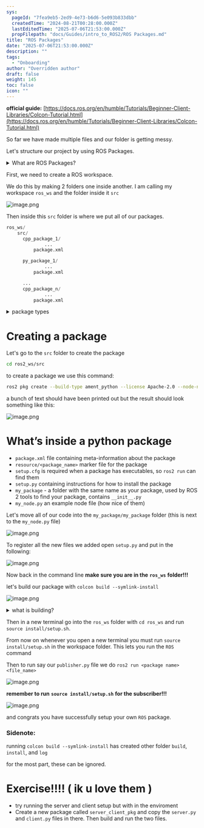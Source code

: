 ```yaml
---
sys:
  pageId: "7fea9eb5-2ed9-4e73-b6d6-5e093b833dbb"
  createdTime: "2024-08-21T00:28:00.000Z"
  lastEditedTime: "2025-07-06T21:53:00.000Z"
  propFilepath: "docs/Guides/intro_to_ROS2/ROS Packages.md"
title: "ROS Packages"
date: "2025-07-06T21:53:00.000Z"
description: ""
tags:
  - "Onboarding"
author: "Overridden author"
draft: false
weight: 145
toc: false
icon: ""
---
```


**official guide:** [https://docs.ros.org/en/humble/Tutorials/Beginner-Client-Libraries/Colcon-Tutorial.html](https://docs.ros.org/en/humble/Tutorials/Beginner-Client-Libraries/Colcon-Tutorial.html)

So far we have made multiple files and our folder is getting messy.

Let's structure our project by using ROS Packages.

<details>
      <summary>What are ROS Packages?</summary>
      ROS Packages are, as the name implies, packages of code that are highly sharable between ROS developers.
  </details>

First, we need to create a ROS workspace.

We do this by making 2 folders one inside another. I am calling my workspace `ros_ws` and the folder inside it `src`

![image.png](https://prod-files-secure.s3.us-west-2.amazonaws.com/d518164a-d88e-44d1-a4ee-3adb3bd8bce0/70706947-fd18-4537-a67b-e12946812d31/image.png?X-Amz-Algorithm=AWS4-HMAC-SHA256&X-Amz-Content-Sha256=UNSIGNED-PAYLOAD&X-Amz-Credential=ASIAZI2LB466U3LOSNZE%2F20250714%2Fus-west-2%2Fs3%2Faws4_request&X-Amz-Date=20250714T141111Z&X-Amz-Expires=3600&X-Amz-Security-Token=IQoJb3JpZ2luX2VjEBUaCXVzLXdlc3QtMiJIMEYCIQCPBHtdGJRhqzCqPII55pW28GGRwp%2B%2FlpdtTr%2F%2FLgVNsAIhAJqXn4RFzRc%2FA%2Fr3TX3GuFaX%2BL3cX5okJ1EtKpxdINg7Kv8DCC4QABoMNjM3NDIzMTgzODA1IgyS3DJ%2BsCXNZfjrtokq3AN9dZ8D3lQevZv79KrGx9eCJhbR2XhEpZA8lWARhZPJyz%2Bw0ur9UHu954%2F8GZIuY%2F1dLTKpxXETmaLCEbXOcGlso0%2BJkBfFV%2FUU8xFMIiMsw4pDTdO95BCVksEIjsa%2BQXmk0eLdnveDxT1QSq9QyuPmV6DwNqwhKuO%2BDTqPSbaKzeog4K2aLowIvlSyeUwNL1OzzaMLSMY%2BRrquZkYxNTyzrijPS%2FqOvf8BzIbT2cgkefaOESGrRavusgM6wLBwRT%2FwNDR8yynoTFTGjOB25NcInjY9A36xT4s4Y8ukyy7RMZ10X3S%2FUZmq%2F%2F1Mh4KDq1hJ%2BpKoxDKtpOx98OoYnqtRBqJtC8X8cIkxpcmJqTJD13Fgd5XAhX09JQ9NR3tHAntCq1zuAfX7pn8xqAOnluRBhjVNCbH3q6OpyxgfC6fHFf6cEDr0kva8SLiI4sx8ZmGDi6abSu1Jc4sPhpycvhBbnkqIWBzDBB%2B3KZfi%2BqSEMQ%2Fl4eQeavUiEIucp2EuR0%2BQPKIi5e8N0v1qTkLFfB0BFO%2BkDLWqWcX2avSaBiCNEsr4CdDeVh4DjgOccpFZ541B9tleiZMYXoKMkOqTk8z2Oh2mftFmdayj8yiesLUGsJlriCRUQ8I%2BFhZ9xzCFhtTDBjqkAQTJ7FGNsHbOsTHcWIapHtHwqWdt1TY4kf0efjxysSmeRiI%2FY8Gq%2BRBs3Z4VZNnG0MYB1DD5KMaoE6ovcYACCHGm5myYvuHijoJdnfQoLIpbVB9%2Bz1WbdS%2F0N53n6c2kKLLknZaCSgKP7pd1u4EZIIz3vI2N%2BZ5%2Fx1EgqprId4stsGc2s2D1bArxpakkMT7WDaFzyhSpWPUCj6aEittKl9jzHog6&X-Amz-Signature=5410e8f5573528f108f4ca89c06333bb6127aa07259fe2b4cbf9007812f614b3&X-Amz-SignedHeaders=host&x-amz-checksum-mode=ENABLED&x-id=GetObject)

Then inside this `src` folder is where we put all of our packages.

```python
ros_ws/
    src/
      cpp_package_1/
		      ...
          package.xml

      py_package_1/
		      ...
          package.xml

      ...
      cpp_package_n/
		      ...
          package.xml

```

<details>

<summary>package types</summary>

packages can be either `C++` or python.

the intern file structure is different for each but for this guide we will stick to creating python packages

</details>

# Creating a package

Let's go to the `src` folder to create the package

```bash
cd ros2_ws/src
```

to create a package we use this command:

```bash
ros2 pkg create --build-type ament_python --license Apache-2.0 --node-name my_node my_package
```

a bunch of text should have been printed out but the result should look something like this:

![image.png](https://prod-files-secure.s3.us-west-2.amazonaws.com/d518164a-d88e-44d1-a4ee-3adb3bd8bce0/e6cf1e3f-8512-4a3e-b131-079f800bf3e8/image.png?X-Amz-Algorithm=AWS4-HMAC-SHA256&X-Amz-Content-Sha256=UNSIGNED-PAYLOAD&X-Amz-Credential=ASIAZI2LB466U3LOSNZE%2F20250714%2Fus-west-2%2Fs3%2Faws4_request&X-Amz-Date=20250714T141111Z&X-Amz-Expires=3600&X-Amz-Security-Token=IQoJb3JpZ2luX2VjEBUaCXVzLXdlc3QtMiJIMEYCIQCPBHtdGJRhqzCqPII55pW28GGRwp%2B%2FlpdtTr%2F%2FLgVNsAIhAJqXn4RFzRc%2FA%2Fr3TX3GuFaX%2BL3cX5okJ1EtKpxdINg7Kv8DCC4QABoMNjM3NDIzMTgzODA1IgyS3DJ%2BsCXNZfjrtokq3AN9dZ8D3lQevZv79KrGx9eCJhbR2XhEpZA8lWARhZPJyz%2Bw0ur9UHu954%2F8GZIuY%2F1dLTKpxXETmaLCEbXOcGlso0%2BJkBfFV%2FUU8xFMIiMsw4pDTdO95BCVksEIjsa%2BQXmk0eLdnveDxT1QSq9QyuPmV6DwNqwhKuO%2BDTqPSbaKzeog4K2aLowIvlSyeUwNL1OzzaMLSMY%2BRrquZkYxNTyzrijPS%2FqOvf8BzIbT2cgkefaOESGrRavusgM6wLBwRT%2FwNDR8yynoTFTGjOB25NcInjY9A36xT4s4Y8ukyy7RMZ10X3S%2FUZmq%2F%2F1Mh4KDq1hJ%2BpKoxDKtpOx98OoYnqtRBqJtC8X8cIkxpcmJqTJD13Fgd5XAhX09JQ9NR3tHAntCq1zuAfX7pn8xqAOnluRBhjVNCbH3q6OpyxgfC6fHFf6cEDr0kva8SLiI4sx8ZmGDi6abSu1Jc4sPhpycvhBbnkqIWBzDBB%2B3KZfi%2BqSEMQ%2Fl4eQeavUiEIucp2EuR0%2BQPKIi5e8N0v1qTkLFfB0BFO%2BkDLWqWcX2avSaBiCNEsr4CdDeVh4DjgOccpFZ541B9tleiZMYXoKMkOqTk8z2Oh2mftFmdayj8yiesLUGsJlriCRUQ8I%2BFhZ9xzCFhtTDBjqkAQTJ7FGNsHbOsTHcWIapHtHwqWdt1TY4kf0efjxysSmeRiI%2FY8Gq%2BRBs3Z4VZNnG0MYB1DD5KMaoE6ovcYACCHGm5myYvuHijoJdnfQoLIpbVB9%2Bz1WbdS%2F0N53n6c2kKLLknZaCSgKP7pd1u4EZIIz3vI2N%2BZ5%2Fx1EgqprId4stsGc2s2D1bArxpakkMT7WDaFzyhSpWPUCj6aEittKl9jzHog6&X-Amz-Signature=50e8e899480a037b10d75460d46e7403c854c58687dd70dadafbb758e1fb9602&X-Amz-SignedHeaders=host&x-amz-checksum-mode=ENABLED&x-id=GetObject)

# What’s inside a python package

- `package.xml` file containing meta-information about the package
- `resource/<package_name>` marker file for the package
- `setup.cfg` is required when a package has executables, so `ros2 run` can find them
- `setup.py` containing instructions for how to install the package
- `my_package` - a folder with the same name as your package, used by ROS 2 tools to find your package, contains `__init__.py`
- `my_node.py` an example node file (how nice of them)

Let's move all of our code into the `my_package/my_package` folder (this is next to the `my_node.py` file)

![image.png](https://prod-files-secure.s3.us-west-2.amazonaws.com/d518164a-d88e-44d1-a4ee-3adb3bd8bce0/9ce58f11-0da9-4d3e-b86d-506a9685d378/image.png?X-Amz-Algorithm=AWS4-HMAC-SHA256&X-Amz-Content-Sha256=UNSIGNED-PAYLOAD&X-Amz-Credential=ASIAZI2LB466U3LOSNZE%2F20250714%2Fus-west-2%2Fs3%2Faws4_request&X-Amz-Date=20250714T141112Z&X-Amz-Expires=3600&X-Amz-Security-Token=IQoJb3JpZ2luX2VjEBUaCXVzLXdlc3QtMiJIMEYCIQCPBHtdGJRhqzCqPII55pW28GGRwp%2B%2FlpdtTr%2F%2FLgVNsAIhAJqXn4RFzRc%2FA%2Fr3TX3GuFaX%2BL3cX5okJ1EtKpxdINg7Kv8DCC4QABoMNjM3NDIzMTgzODA1IgyS3DJ%2BsCXNZfjrtokq3AN9dZ8D3lQevZv79KrGx9eCJhbR2XhEpZA8lWARhZPJyz%2Bw0ur9UHu954%2F8GZIuY%2F1dLTKpxXETmaLCEbXOcGlso0%2BJkBfFV%2FUU8xFMIiMsw4pDTdO95BCVksEIjsa%2BQXmk0eLdnveDxT1QSq9QyuPmV6DwNqwhKuO%2BDTqPSbaKzeog4K2aLowIvlSyeUwNL1OzzaMLSMY%2BRrquZkYxNTyzrijPS%2FqOvf8BzIbT2cgkefaOESGrRavusgM6wLBwRT%2FwNDR8yynoTFTGjOB25NcInjY9A36xT4s4Y8ukyy7RMZ10X3S%2FUZmq%2F%2F1Mh4KDq1hJ%2BpKoxDKtpOx98OoYnqtRBqJtC8X8cIkxpcmJqTJD13Fgd5XAhX09JQ9NR3tHAntCq1zuAfX7pn8xqAOnluRBhjVNCbH3q6OpyxgfC6fHFf6cEDr0kva8SLiI4sx8ZmGDi6abSu1Jc4sPhpycvhBbnkqIWBzDBB%2B3KZfi%2BqSEMQ%2Fl4eQeavUiEIucp2EuR0%2BQPKIi5e8N0v1qTkLFfB0BFO%2BkDLWqWcX2avSaBiCNEsr4CdDeVh4DjgOccpFZ541B9tleiZMYXoKMkOqTk8z2Oh2mftFmdayj8yiesLUGsJlriCRUQ8I%2BFhZ9xzCFhtTDBjqkAQTJ7FGNsHbOsTHcWIapHtHwqWdt1TY4kf0efjxysSmeRiI%2FY8Gq%2BRBs3Z4VZNnG0MYB1DD5KMaoE6ovcYACCHGm5myYvuHijoJdnfQoLIpbVB9%2Bz1WbdS%2F0N53n6c2kKLLknZaCSgKP7pd1u4EZIIz3vI2N%2BZ5%2Fx1EgqprId4stsGc2s2D1bArxpakkMT7WDaFzyhSpWPUCj6aEittKl9jzHog6&X-Amz-Signature=e639938e13152518db86c5a23d767d4d632be2097a5daad26452aadd7f0c8e03&X-Amz-SignedHeaders=host&x-amz-checksum-mode=ENABLED&x-id=GetObject)

To register all the new files we added open `setup.py` and put in the following:

![image.png](https://prod-files-secure.s3.us-west-2.amazonaws.com/d518164a-d88e-44d1-a4ee-3adb3bd8bce0/1cd7c262-4cae-4496-9d75-c178537d24a2/image.png?X-Amz-Algorithm=AWS4-HMAC-SHA256&X-Amz-Content-Sha256=UNSIGNED-PAYLOAD&X-Amz-Credential=ASIAZI2LB466U3LOSNZE%2F20250714%2Fus-west-2%2Fs3%2Faws4_request&X-Amz-Date=20250714T141112Z&X-Amz-Expires=3600&X-Amz-Security-Token=IQoJb3JpZ2luX2VjEBUaCXVzLXdlc3QtMiJIMEYCIQCPBHtdGJRhqzCqPII55pW28GGRwp%2B%2FlpdtTr%2F%2FLgVNsAIhAJqXn4RFzRc%2FA%2Fr3TX3GuFaX%2BL3cX5okJ1EtKpxdINg7Kv8DCC4QABoMNjM3NDIzMTgzODA1IgyS3DJ%2BsCXNZfjrtokq3AN9dZ8D3lQevZv79KrGx9eCJhbR2XhEpZA8lWARhZPJyz%2Bw0ur9UHu954%2F8GZIuY%2F1dLTKpxXETmaLCEbXOcGlso0%2BJkBfFV%2FUU8xFMIiMsw4pDTdO95BCVksEIjsa%2BQXmk0eLdnveDxT1QSq9QyuPmV6DwNqwhKuO%2BDTqPSbaKzeog4K2aLowIvlSyeUwNL1OzzaMLSMY%2BRrquZkYxNTyzrijPS%2FqOvf8BzIbT2cgkefaOESGrRavusgM6wLBwRT%2FwNDR8yynoTFTGjOB25NcInjY9A36xT4s4Y8ukyy7RMZ10X3S%2FUZmq%2F%2F1Mh4KDq1hJ%2BpKoxDKtpOx98OoYnqtRBqJtC8X8cIkxpcmJqTJD13Fgd5XAhX09JQ9NR3tHAntCq1zuAfX7pn8xqAOnluRBhjVNCbH3q6OpyxgfC6fHFf6cEDr0kva8SLiI4sx8ZmGDi6abSu1Jc4sPhpycvhBbnkqIWBzDBB%2B3KZfi%2BqSEMQ%2Fl4eQeavUiEIucp2EuR0%2BQPKIi5e8N0v1qTkLFfB0BFO%2BkDLWqWcX2avSaBiCNEsr4CdDeVh4DjgOccpFZ541B9tleiZMYXoKMkOqTk8z2Oh2mftFmdayj8yiesLUGsJlriCRUQ8I%2BFhZ9xzCFhtTDBjqkAQTJ7FGNsHbOsTHcWIapHtHwqWdt1TY4kf0efjxysSmeRiI%2FY8Gq%2BRBs3Z4VZNnG0MYB1DD5KMaoE6ovcYACCHGm5myYvuHijoJdnfQoLIpbVB9%2Bz1WbdS%2F0N53n6c2kKLLknZaCSgKP7pd1u4EZIIz3vI2N%2BZ5%2Fx1EgqprId4stsGc2s2D1bArxpakkMT7WDaFzyhSpWPUCj6aEittKl9jzHog6&X-Amz-Signature=989da1c36ff2155f3b3c82bc32ce29ed343fcb0aecc649a0fc6f08f17c98597d&X-Amz-SignedHeaders=host&x-amz-checksum-mode=ENABLED&x-id=GetObject)

Now back in the command line **make sure you are in the** **`ros_ws`** **folder!!!**

let's build our package with `colcon build --symlink-install`

![image.png](https://prod-files-secure.s3.us-west-2.amazonaws.com/d518164a-d88e-44d1-a4ee-3adb3bd8bce0/2f2a0d27-b173-48fd-b189-5f5c0ce65619/image.png?X-Amz-Algorithm=AWS4-HMAC-SHA256&X-Amz-Content-Sha256=UNSIGNED-PAYLOAD&X-Amz-Credential=ASIAZI2LB466U3LOSNZE%2F20250714%2Fus-west-2%2Fs3%2Faws4_request&X-Amz-Date=20250714T141112Z&X-Amz-Expires=3600&X-Amz-Security-Token=IQoJb3JpZ2luX2VjEBUaCXVzLXdlc3QtMiJIMEYCIQCPBHtdGJRhqzCqPII55pW28GGRwp%2B%2FlpdtTr%2F%2FLgVNsAIhAJqXn4RFzRc%2FA%2Fr3TX3GuFaX%2BL3cX5okJ1EtKpxdINg7Kv8DCC4QABoMNjM3NDIzMTgzODA1IgyS3DJ%2BsCXNZfjrtokq3AN9dZ8D3lQevZv79KrGx9eCJhbR2XhEpZA8lWARhZPJyz%2Bw0ur9UHu954%2F8GZIuY%2F1dLTKpxXETmaLCEbXOcGlso0%2BJkBfFV%2FUU8xFMIiMsw4pDTdO95BCVksEIjsa%2BQXmk0eLdnveDxT1QSq9QyuPmV6DwNqwhKuO%2BDTqPSbaKzeog4K2aLowIvlSyeUwNL1OzzaMLSMY%2BRrquZkYxNTyzrijPS%2FqOvf8BzIbT2cgkefaOESGrRavusgM6wLBwRT%2FwNDR8yynoTFTGjOB25NcInjY9A36xT4s4Y8ukyy7RMZ10X3S%2FUZmq%2F%2F1Mh4KDq1hJ%2BpKoxDKtpOx98OoYnqtRBqJtC8X8cIkxpcmJqTJD13Fgd5XAhX09JQ9NR3tHAntCq1zuAfX7pn8xqAOnluRBhjVNCbH3q6OpyxgfC6fHFf6cEDr0kva8SLiI4sx8ZmGDi6abSu1Jc4sPhpycvhBbnkqIWBzDBB%2B3KZfi%2BqSEMQ%2Fl4eQeavUiEIucp2EuR0%2BQPKIi5e8N0v1qTkLFfB0BFO%2BkDLWqWcX2avSaBiCNEsr4CdDeVh4DjgOccpFZ541B9tleiZMYXoKMkOqTk8z2Oh2mftFmdayj8yiesLUGsJlriCRUQ8I%2BFhZ9xzCFhtTDBjqkAQTJ7FGNsHbOsTHcWIapHtHwqWdt1TY4kf0efjxysSmeRiI%2FY8Gq%2BRBs3Z4VZNnG0MYB1DD5KMaoE6ovcYACCHGm5myYvuHijoJdnfQoLIpbVB9%2Bz1WbdS%2F0N53n6c2kKLLknZaCSgKP7pd1u4EZIIz3vI2N%2BZ5%2Fx1EgqprId4stsGc2s2D1bArxpakkMT7WDaFzyhSpWPUCj6aEittKl9jzHog6&X-Amz-Signature=c47e033c7a7871505c619e98d7f031205a6ba61841075338bc6faf11e7201603&X-Amz-SignedHeaders=host&x-amz-checksum-mode=ENABLED&x-id=GetObject)

<details>

<summary>what is building?</summary>

if you are a CS major at Rose-Hulman you will learn the answer to this in CSSE132

but TLDR; is it combines all the code files into one program that can be run easily 

</details>

Then in a new terminal go into the `ros_ws` folder with `cd ros_ws` and run `source install/setup.sh`. 

From now on whenever you open a new terminal you must run `source install/setup.sh` in the workspace folder. This lets you run the `ROS` command

Then to run say our `publisher.py` file we do `ros2 run <package name> <file_name>`

![image.png](https://prod-files-secure.s3.us-west-2.amazonaws.com/d518164a-d88e-44d1-a4ee-3adb3bd8bce0/4f4b1219-3a44-4632-aa0a-ce3471699f59/image.png?X-Amz-Algorithm=AWS4-HMAC-SHA256&X-Amz-Content-Sha256=UNSIGNED-PAYLOAD&X-Amz-Credential=ASIAZI2LB466U3LOSNZE%2F20250714%2Fus-west-2%2Fs3%2Faws4_request&X-Amz-Date=20250714T141112Z&X-Amz-Expires=3600&X-Amz-Security-Token=IQoJb3JpZ2luX2VjEBUaCXVzLXdlc3QtMiJIMEYCIQCPBHtdGJRhqzCqPII55pW28GGRwp%2B%2FlpdtTr%2F%2FLgVNsAIhAJqXn4RFzRc%2FA%2Fr3TX3GuFaX%2BL3cX5okJ1EtKpxdINg7Kv8DCC4QABoMNjM3NDIzMTgzODA1IgyS3DJ%2BsCXNZfjrtokq3AN9dZ8D3lQevZv79KrGx9eCJhbR2XhEpZA8lWARhZPJyz%2Bw0ur9UHu954%2F8GZIuY%2F1dLTKpxXETmaLCEbXOcGlso0%2BJkBfFV%2FUU8xFMIiMsw4pDTdO95BCVksEIjsa%2BQXmk0eLdnveDxT1QSq9QyuPmV6DwNqwhKuO%2BDTqPSbaKzeog4K2aLowIvlSyeUwNL1OzzaMLSMY%2BRrquZkYxNTyzrijPS%2FqOvf8BzIbT2cgkefaOESGrRavusgM6wLBwRT%2FwNDR8yynoTFTGjOB25NcInjY9A36xT4s4Y8ukyy7RMZ10X3S%2FUZmq%2F%2F1Mh4KDq1hJ%2BpKoxDKtpOx98OoYnqtRBqJtC8X8cIkxpcmJqTJD13Fgd5XAhX09JQ9NR3tHAntCq1zuAfX7pn8xqAOnluRBhjVNCbH3q6OpyxgfC6fHFf6cEDr0kva8SLiI4sx8ZmGDi6abSu1Jc4sPhpycvhBbnkqIWBzDBB%2B3KZfi%2BqSEMQ%2Fl4eQeavUiEIucp2EuR0%2BQPKIi5e8N0v1qTkLFfB0BFO%2BkDLWqWcX2avSaBiCNEsr4CdDeVh4DjgOccpFZ541B9tleiZMYXoKMkOqTk8z2Oh2mftFmdayj8yiesLUGsJlriCRUQ8I%2BFhZ9xzCFhtTDBjqkAQTJ7FGNsHbOsTHcWIapHtHwqWdt1TY4kf0efjxysSmeRiI%2FY8Gq%2BRBs3Z4VZNnG0MYB1DD5KMaoE6ovcYACCHGm5myYvuHijoJdnfQoLIpbVB9%2Bz1WbdS%2F0N53n6c2kKLLknZaCSgKP7pd1u4EZIIz3vI2N%2BZ5%2Fx1EgqprId4stsGc2s2D1bArxpakkMT7WDaFzyhSpWPUCj6aEittKl9jzHog6&X-Amz-Signature=353c0de9e4358954d50a67ab1f6d49f72d4249d681bda6064547ec7aef66f01b&X-Amz-SignedHeaders=host&x-amz-checksum-mode=ENABLED&x-id=GetObject)

**remember to run** **`source install/setup.sh`** **for the subscriber!!!**

![image.png](https://prod-files-secure.s3.us-west-2.amazonaws.com/d518164a-d88e-44d1-a4ee-3adb3bd8bce0/02121119-dad4-49ec-8356-c956108b4243/image.png?X-Amz-Algorithm=AWS4-HMAC-SHA256&X-Amz-Content-Sha256=UNSIGNED-PAYLOAD&X-Amz-Credential=ASIAZI2LB466U3LOSNZE%2F20250714%2Fus-west-2%2Fs3%2Faws4_request&X-Amz-Date=20250714T141112Z&X-Amz-Expires=3600&X-Amz-Security-Token=IQoJb3JpZ2luX2VjEBUaCXVzLXdlc3QtMiJIMEYCIQCPBHtdGJRhqzCqPII55pW28GGRwp%2B%2FlpdtTr%2F%2FLgVNsAIhAJqXn4RFzRc%2FA%2Fr3TX3GuFaX%2BL3cX5okJ1EtKpxdINg7Kv8DCC4QABoMNjM3NDIzMTgzODA1IgyS3DJ%2BsCXNZfjrtokq3AN9dZ8D3lQevZv79KrGx9eCJhbR2XhEpZA8lWARhZPJyz%2Bw0ur9UHu954%2F8GZIuY%2F1dLTKpxXETmaLCEbXOcGlso0%2BJkBfFV%2FUU8xFMIiMsw4pDTdO95BCVksEIjsa%2BQXmk0eLdnveDxT1QSq9QyuPmV6DwNqwhKuO%2BDTqPSbaKzeog4K2aLowIvlSyeUwNL1OzzaMLSMY%2BRrquZkYxNTyzrijPS%2FqOvf8BzIbT2cgkefaOESGrRavusgM6wLBwRT%2FwNDR8yynoTFTGjOB25NcInjY9A36xT4s4Y8ukyy7RMZ10X3S%2FUZmq%2F%2F1Mh4KDq1hJ%2BpKoxDKtpOx98OoYnqtRBqJtC8X8cIkxpcmJqTJD13Fgd5XAhX09JQ9NR3tHAntCq1zuAfX7pn8xqAOnluRBhjVNCbH3q6OpyxgfC6fHFf6cEDr0kva8SLiI4sx8ZmGDi6abSu1Jc4sPhpycvhBbnkqIWBzDBB%2B3KZfi%2BqSEMQ%2Fl4eQeavUiEIucp2EuR0%2BQPKIi5e8N0v1qTkLFfB0BFO%2BkDLWqWcX2avSaBiCNEsr4CdDeVh4DjgOccpFZ541B9tleiZMYXoKMkOqTk8z2Oh2mftFmdayj8yiesLUGsJlriCRUQ8I%2BFhZ9xzCFhtTDBjqkAQTJ7FGNsHbOsTHcWIapHtHwqWdt1TY4kf0efjxysSmeRiI%2FY8Gq%2BRBs3Z4VZNnG0MYB1DD5KMaoE6ovcYACCHGm5myYvuHijoJdnfQoLIpbVB9%2Bz1WbdS%2F0N53n6c2kKLLknZaCSgKP7pd1u4EZIIz3vI2N%2BZ5%2Fx1EgqprId4stsGc2s2D1bArxpakkMT7WDaFzyhSpWPUCj6aEittKl9jzHog6&X-Amz-Signature=3ffef175fd97250347d4252304682bd0f0c6ffd4bee50ba12cec5073a5ea124d&X-Amz-SignedHeaders=host&x-amz-checksum-mode=ENABLED&x-id=GetObject)

and congrats you have successfully setup your own `ROS` package.

### Sidenote:

running `colcon build --symlink-install` has created other folder `build`, `install`, and `log`

for the most part, these can be ignored.

# Exercise!!!! ( ik u love them )

- try running the server and client setup but with in the enviroment
- Create a new package called `server_client_pkg` and copy the `server.py` and `client.py` files in there. Then build and run the two files.
